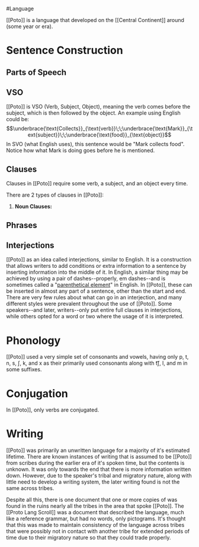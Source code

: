 #Language

[[Poto]] is a language that developed on the [[Central Continent]] around (some year or era).

# Sentence Construction

## Parts of Speech

## VSO

[[Poto]] is VSO (Verb, Subject, Object), meaning the verb comes before the subject, which is then followed by the object. An example using English could be:
$$\underbrace{\text{Collects}}_{\text{verb}}\;\;\underbrace{\text{Mark}}_{\text{subject}}\;\;\underbrace{\text{food}}_{\text{object}}$$
In SVO (what English uses), this sentence would be "Mark collects food". Notice how what Mark is doing goes before he is mentioned.

## Clauses

Clauses in [[Poto]] require some verb, a subject, and an object every time. 

There are 2 types of clauses in [[Poto]]:
1. **Noun Clauses:** 

## Phrases

## Interjections

[[Poto]] as an idea called interjections, similar to English. It is a construction that allows writers to add conditions or extra information to a sentence by inserting information into the middle of it. In English, a similar thing may be achieved by using a pair of dashes--properly, em dashes--and is sometimes called a "[parenthetical element](https://en.wikipedia.org/wiki/Dash#Parenthesis-like_use)" in English. In [[Poto]], these can be inserted in almost any part of a sentence, other than the start and end. There are very few rules about what can go in an interjection, and many different styles were prevalent throughout the use of [[Poto]]. Some speakers--and later, writers--only put entire full clauses in interjections, while others opted for a word or two where the usage of it is interpreted.

# Phonology

[[Poto]] used a very simple set of consonants and vowels, having only p, t, n, s, ʃ, k, and x as their primarily used consonants along with t͡ʃ, l, and m in some suffixes.

# Conjugation

In [[Poto]], only verbs are conjugated.

# Writing

[[Poto]] was primarily an unwritten language for a majority of it's estimated lifetime. There are known instances of writing that is assumed to be [[Poto]] from scribes during the earlier era of it's spoken time, but the contents is unknown. It was only towards the end that there is more information written down. However, due to the speaker's tribal and migratory nature, along with little need to develop a writing system, the later writing found is not the same across tribes.

Despite all this, there is one document that one or more copies of was found in the ruins nearly all the tribes in the area that spoke [[Poto]]. The [[Proto Lang Scroll]] was a document that described the language, much like a reference grammar, but had no words, only pictograms. It's thought that this was made to maintain consistency of the language across tribes that were possibly not in contact with another tribe for extended periods of time due to their migratory nature so that they could trade properly.